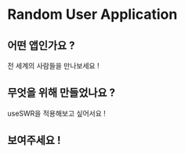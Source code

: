 # Random User Application

## 어떤 앱인가요 ?

전 세계의 사람들을 만나보세요 !

## 무엇을 위해 만들었나요 ?

useSWR을 적용해보고 싶어서요 !

## 보여주세요 !
